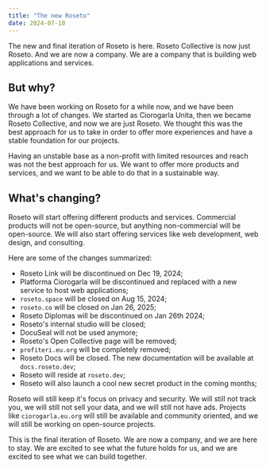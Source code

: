 ```yaml
---
title: "The new Roseto"
date: 2024-07-10
---
```


The new and final iteration of Roseto is here. Roseto Collective is now just Roseto. And we are now
a company. We are a company that is building web applications and services.

## But why?

We have been working on Roseto for a while now, and we have been through a lot of changes. We started as
Ciorogarla Unita, then we became Roseto Collective, and now we are just Roseto. We thought this was the best
approach for us to take in order to offer more experiences and have a stable foundation for our projects.

Having an unstable base as a non-profit with limited resources and reach was not the best approach for us.
We want to offer more products and services, and we want to be able to do that in a sustainable way.

## What's changing?

Roseto will start offering different products and services. Commercial products will not be 
open-source, but anything non-commercial will be open-source. We will also start offering services
like web development, web design, and consulting.

Here are some of the changes summarized:
* Roseto Link will be discontinued on Dec 19, 2024;
* Platforma Ciorogarla will be discontinued and replaced with a new service to host web applications;
* `roseto.space` will be closed on Aug 15, 2024;
* `roseto.co` will be closed on Jan 26, 2025;
* Roseto Diplomas will be discontinued on Jan 26th 2024;
* Roseto's internal studio will be closed;
* DocuSeal will not be used anymore;
* Roseto's Open Collective page will be removed;
* `profiteri.eu.org` will be completely removed;
* Roseto Docs will be closed. The new documentation will be available at `docs.roseto.dev`;
* Roseto will reside at `roseto.dev`;
* Roseto will also launch a cool new secret product in the coming months;


Roseto will still keep it's focus on privacy and security. We will still not track you, we will still not
sell your data, and we will still not have ads. Projects like `ciorogarla.eu.org` will still be available
and community oriented, and we will still be working on open-source projects.

This is the final iteration of Roseto. We are now a company, and we are here to stay. We are excited to see
what the future holds for us, and we are excited to see what we can build together.